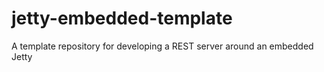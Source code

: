 jetty-embedded-template
=======================

A template repository for developing a REST server around an embedded Jetty
